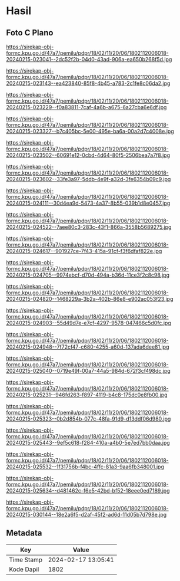 # Hasil

## Foto C Plano

https://sirekap-obj-formc.kpu.go.id/47a7/pemilu/pdpr/18/02/11/20/06/1802112006018-20240215-023041--2dc52f2b-04d0-43ad-906a-ea650b268f5d.jpg

https://sirekap-obj-formc.kpu.go.id/47a7/pemilu/pdpr/18/02/11/20/06/1802112006018-20240215-023143--ea423840-85f8-4b45-a783-2c1fe8c06da2.jpg

https://sirekap-obj-formc.kpu.go.id/47a7/pemilu/pdpr/18/02/11/20/06/1802112006018-20240215-023229--f0a83811-7caf-4a6b-a675-6a27cba6e6df.jpg

https://sirekap-obj-formc.kpu.go.id/47a7/pemilu/pdpr/18/02/11/20/06/1802112006018-20240215-023327--b7c405bc-5e00-495e-ba6a-00a2d7c4008e.jpg

https://sirekap-obj-formc.kpu.go.id/47a7/pemilu/pdpr/18/02/11/20/06/1802112006018-20240215-023502--60691e12-0cbd-4d64-80f5-2506bea7a7f8.jpg

https://sirekap-obj-formc.kpu.go.id/47a7/pemilu/pdpr/18/02/11/20/06/1802112006018-20240215-023602--33fe3a97-5ddb-4e9f-a32d-3fe6354b09c9.jpg

https://sirekap-obj-formc.kpu.go.id/47a7/pemilu/pdpr/18/02/11/20/06/1802112006018-20240215-024111--30d4ea9d-5473-4a37-8b55-039b1d8e0457.jpg

https://sirekap-obj-formc.kpu.go.id/47a7/pemilu/pdpr/18/02/11/20/06/1802112006018-20240215-024522--7aee80c3-283c-43f1-866a-3558b5689275.jpg

https://sirekap-obj-formc.kpu.go.id/47a7/pemilu/pdpr/18/02/11/20/06/1802112006018-20240215-024617--901927ce-7f43-415a-91cf-f3f6dfaf822e.jpg

https://sirekap-obj-formc.kpu.go.id/47a7/pemilu/pdpr/18/02/11/20/06/1802112006018-20240215-024705--9974ebcf-d70d-494a-b36d-11ce3f2c8c98.jpg

https://sirekap-obj-formc.kpu.go.id/47a7/pemilu/pdpr/18/02/11/20/06/1802112006018-20240215-024820--1468229a-3b2a-402b-86e8-e902ac053f23.jpg

https://sirekap-obj-formc.kpu.go.id/47a7/pemilu/pdpr/18/02/11/20/06/1802112006018-20240215-024903--55d49d7e-e7cf-4297-9578-047466c5d0fc.jpg

https://sirekap-obj-formc.kpu.go.id/47a7/pemilu/pdpr/18/02/11/20/06/1802112006018-20240215-024948--7f72cf47-c680-4255-a60d-137ada6dee81.jpg

https://sirekap-obj-formc.kpu.go.id/47a7/pemilu/pdpr/18/02/11/20/06/1802112006018-20240215-025040--0719e49f-00a7-44a5-984d-672f3cf498dc.jpg

https://sirekap-obj-formc.kpu.go.id/47a7/pemilu/pdpr/18/02/11/20/06/1802112006018-20240215-025231--946fd263-f897-4119-b4c8-175dc0e8fb00.jpg

https://sirekap-obj-formc.kpu.go.id/47a7/pemilu/pdpr/18/02/11/20/06/1802112006018-20240215-025323--0b2d854b-077c-48fa-91d9-d13ddf06d980.jpg

https://sirekap-obj-formc.kpu.go.id/47a7/pemilu/pdpr/18/02/11/20/06/1802112006018-20240215-025443--9ef5c618-f284-410a-a4b0-5e7ed7bb0daa.jpg

https://sirekap-obj-formc.kpu.go.id/47a7/pemilu/pdpr/18/02/11/20/06/1802112006018-20240215-025532--1f31756b-f4bc-4ffc-81a3-9aa6fb348001.jpg

https://sirekap-obj-formc.kpu.go.id/47a7/pemilu/pdpr/18/02/11/20/06/1802112006018-20240215-025634--d481462c-f6e5-42bd-bf52-18eee0ed7189.jpg

https://sirekap-obj-formc.kpu.go.id/47a7/pemilu/pdpr/18/02/11/20/06/1802112006018-20240215-030144--18e2a6f5-d2af-45f2-ad6d-11d05b7d798e.jpg


## Metadata

| Key        | Value               |
| ---------- | ------------------- |
| Time Stamp | 2024-02-17 13:05:41 |
| Kode Dapil | 1802                |



